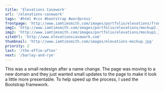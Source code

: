 ```yaml
---
title: 'Elevations Casework'
url: '/elevations-casework'
tags: '#html #css #bootstrap #wordpress'
frontpage: 'http://www.iamtimsmith.com/images/portfolio/elevations/frontpage.jpg'
img1: 'http://www.iamtimsmith.com/images/portfolio/elevations/mockup2.jpg'
img2: 'http://www.iamtimsmith.com/images/portfolio/elevations/mockup1.jpg'
siteUrl: 'http://www.elevationscasework.com'
thumbnail: 'http://www.iamtimsmith.com/images/elevations-mockup.jpg'
priority: 2
last: '/the-effie-afton'
next: '/barley-and-rye'
---
```

This was a small redesign after a name change. The page was moving to a new domain and they just wanted small updates to the page to make it look a little more presentable. To help speed up the process, I used the Bootstrap framework.